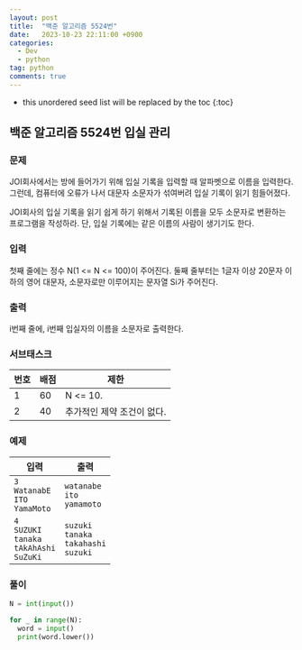 ```yaml
---
layout: post
title:  "백준 알고리즘 5524번"
date:   2023-10-23 22:11:00 +0900
categories: 
  - Dev
  - python
tag: python
comments: true
---
```


* this unordered seed list will be replaced by the toc
{:toc}

## 백준 알고리즘 5524번 입실 관리

### 문제

JOI회사에서는 방에 들어가기 위해 입실 기록을 입력할 때 알파벳으로 이름을 입력한다. 그런데, 컴퓨터에 오류가 나서 대문자 소문자가 섞여버려 입실 기록이 읽기 힘들어졌다.

JOI회사의 입실 기록을 읽기 쉽게 하기 위해서 기록된 이름을 모두 소문자로 변환하는 프로그램을 작성하라. 단, 입실 기록에는 같은 이름의 사람이 생기기도 한다.

### 입력

첫째 줄에는 정수 N(1 <= N <= 100)이 주어진다. 둘째 줄부터는 1글자 이상 20문자 이하의 영어 대문자, 소문자로만 이루어지는 문자열 Si가 주어진다.

### 출력

i번째 줄에, i번째 입실자의 이름을 소문자로 출력한다.

### 서브태스크

| **번호** | **배점** | **제한** |
| --- | --- | --- |
| 1 | 60 | N <= 10. | 
| 2 | 40 | 추가적인 제약 조건이 없다. |

### 예제

| 입력 | 출력 |
| --- | --- |
| `3` <br/> `WatanabE` <br/> `ITO` <br/> `YamaMoto` | `watanabe` <br/> `ito` <br/> `yamamoto` |
| `4` <br/> `SUZUKI` <br/> `tanaka` <br/> `tAkAhAshi` <br/> `SuZuKi` | `suzuki` <br/> `tanaka` <br/> `takahashi` <br/> `suzuki` |

### 풀이

```py
N = int(input())

for _ in range(N):
  word = input()
  print(word.lower())
```